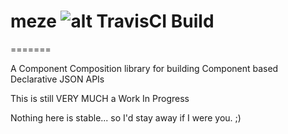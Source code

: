 # meze ![alt TravisCI Build](https://travis-ci.org/gmmorris/meze.svg?branch=master)
=======

A Component Composition library for building Component based Declarative JSON APIs

This is still VERY MUCH a Work In Progress

Nothing here is stable... so I'd stay away if I were you. ;) 
